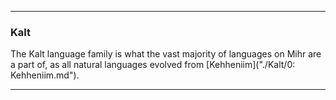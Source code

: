 ----------

### Kalt
The Kalt language family is what the vast majority of languages on Mihr are a part of, as all natural languages evolved from [Kehheniim]("./Kalt/0: Kehheniim.md").

----------

